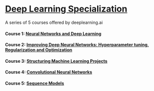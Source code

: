 # [Deep Learning Specialization](https://www.coursera.org/specializations/deep-learning)
A series of 5 courses offered by deeplearning.ai

#### Course 1: [Neural Networks and Deep Learning](https://www.coursera.org/learn/neural-networks-deep-learning?specialization=deep-learning)

#### Course 2: [Improving Deep Neural Networks: Hyperparameter tuning, Regularization and Optimization](https://www.coursera.org/learn/deep-neural-network?specialization=deep-learning)

#### Course 3: [Structuring Machine Learning Projects](https://www.coursera.org/learn/machine-learning-projects?specialization=deep-learning)

#### Course 4: [Convolutional Neural Networks](https://www.coursera.org/learn/convolutional-neural-networks?specialization=deep-learning)

#### Course 5: [Sequence Models](https://www.coursera.org/learn/nlp-sequence-models)

